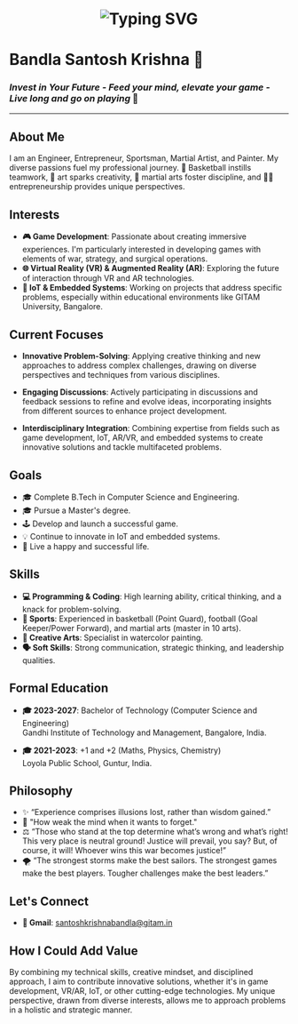 <h1 align="center">
    <img src="https://readme-typing-svg.herokuapp.com/?font=Righteous&size=35&center=true&vCenter=true&width=500&height=70&duration=4000&lines=Hi+There!+👋;+Namaste!;" alt="Typing SVG" />
</h1>

# Bandla Santosh Krishna 🌟

### *Invest in Your Future - Feed your mind, elevate your game - Live long and go on playing* 🚀

---

## About Me
I am an Engineer, Entrepreneur, Sportsman, Martial Artist, and Painter. My diverse passions fuel my professional journey. 🏀 Basketball instills teamwork, 🎨 art sparks creativity, 🥋 martial arts foster discipline, and 🧑‍💼 entrepreneurship provides unique perspectives.

## Interests
- **🎮 Game Development**: Passionate about creating immersive experiences. I'm particularly interested in developing games with elements of war, strategy, and surgical operations.
- **🌐 Virtual Reality (VR) & Augmented Reality (AR)**: Exploring the future of interaction through VR and AR technologies.
- **🔗 IoT & Embedded Systems**: Working on projects that address specific problems, especially within educational environments like GITAM University, Bangalore.

## Current Focuses
- **Innovative Problem-Solving**: Applying creative thinking and new approaches to address complex challenges, drawing on diverse perspectives and techniques from various disciplines.

- **Engaging Discussions**: Actively participating in discussions and feedback sessions to refine and evolve ideas, incorporating insights from different sources to enhance project development.

- **Interdisciplinary Integration**: Combining expertise from fields such as game development, IoT, AR/VR, and embedded systems to create innovative solutions and tackle multifaceted problems.

## Goals
- 🎓 Complete B.Tech in Computer Science and Engineering.
- 🎓 Pursue a Master's degree.
- 🕹️ Develop and launch a successful game.
- 💡 Continue to innovate in IoT and embedded systems.
- 🌟 Live a happy and successful life.

## Skills
- **💻 Programming & Coding**: High learning ability, critical thinking, and a knack for problem-solving.
- **🏅 Sports**: Experienced in basketball (Point Guard), football (Goal Keeper/Power Forward), and martial arts (master in 10 arts).
- **🎨 Creative Arts**: Specialist in watercolor painting.
- **🗣️ Soft Skills**: Strong communication, strategic thinking, and leadership qualities.

## Formal Education
- **🎓 2023-2027**: Bachelor of Technology (Computer Science and Engineering)  
  Gandhi Institute of Technology and Management, Bangalore, India.

- **🎓 2021-2023**: +1 and +2 (Maths, Physics, Chemistry)  
  Loyola Public School, Guntur, India.

## Philosophy
- ✨ “Experience comprises illusions lost, rather than wisdom gained.”
- 💭 "How weak the mind when it wants to forget."
- ⚖️ “Those who stand at the top determine what’s wrong and what’s right! This very place is neutral ground! Justice will prevail, you say? But, of course, it will! Whoever wins this war becomes justice!”
- 🌪️ “The strongest storms make the best sailors. The strongest games make the best players. Tougher challenges make the best leaders.”

## Let's Connect
- **📧 Gmail**: [santoshkrishnabandla@gitam.in](mailto:santoshkrishnabandla@gitam.in)

## How I Could Add Value
By combining my technical skills, creative mindset, and disciplined approach, I aim to contribute innovative solutions, whether it's in game development, VR/AR, IoT, or other cutting-edge technologies. My unique perspective, drawn from diverse interests, allows me to approach problems in a holistic and strategic manner.
